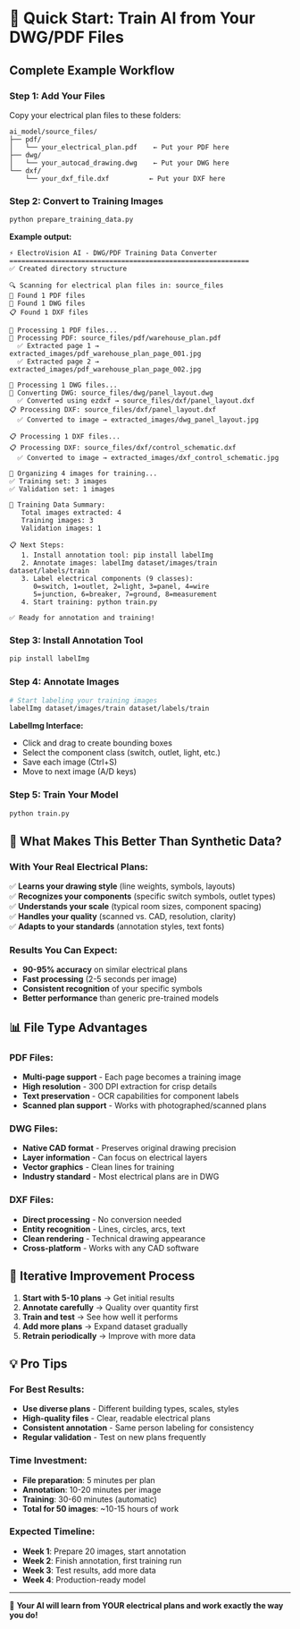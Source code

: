 # 🚀 Quick Start: Train AI from Your DWG/PDF Files

## Complete Example Workflow

### Step 1: Add Your Files
Copy your electrical plan files to these folders:
```
ai_model/source_files/
├── pdf/
│   └── your_electrical_plan.pdf    ← Put your PDF here
├── dwg/
│   └── your_autocad_drawing.dwg    ← Put your DWG here
└── dxf/
    └── your_dxf_file.dxf          ← Put your DXF here
```

### Step 2: Convert to Training Images
```bash
python prepare_training_data.py
```

**Example output:**
```
⚡ ElectroVision AI - DWG/PDF Training Data Converter
============================================================
✅ Created directory structure

🔍 Scanning for electrical plan files in: source_files
📄 Found 1 PDF files
📐 Found 1 DWG files
📋 Found 1 DXF files

📄 Processing 1 PDF files...
📄 Processing PDF: source_files/pdf/warehouse_plan.pdf
  ✅ Extracted page 1 → extracted_images/pdf_warehouse_plan_page_001.jpg
  ✅ Extracted page 2 → extracted_images/pdf_warehouse_plan_page_002.jpg

📐 Processing 1 DWG files...
📐 Converting DWG: source_files/dwg/panel_layout.dwg
  ✅ Converted using ezdxf → source_files/dxf/panel_layout.dxf
📋 Processing DXF: source_files/dxf/panel_layout.dxf
  ✅ Converted to image → extracted_images/dwg_panel_layout.jpg

📋 Processing 1 DXF files...
📋 Processing DXF: source_files/dxf/control_schematic.dxf
  ✅ Converted to image → extracted_images/dxf_control_schematic.jpg

📁 Organizing 4 images for training...
✅ Training set: 3 images
✅ Validation set: 1 images

🎯 Training Data Summary:
   Total images extracted: 4
   Training images: 3
   Validation images: 1

📋 Next Steps:
   1. Install annotation tool: pip install labelImg
   2. Annotate images: labelImg dataset/images/train dataset/labels/train
   3. Label electrical components (9 classes):
      0=switch, 1=outlet, 2=light, 3=panel, 4=wire
      5=junction, 6=breaker, 7=ground, 8=measurement
   4. Start training: python train.py

✅ Ready for annotation and training!
```

### Step 3: Install Annotation Tool
```bash
pip install labelImg
```

### Step 4: Annotate Images
```bash
# Start labeling your training images
labelImg dataset/images/train dataset/labels/train
```

**LabelImg Interface:**
- Click and drag to create bounding boxes
- Select the component class (switch, outlet, light, etc.)
- Save each image (Ctrl+S)
- Move to next image (A/D keys)

### Step 5: Train Your Model
```bash
python train.py
```

## 🎯 What Makes This Better Than Synthetic Data?

### With Your Real Electrical Plans:
✅ **Learns your drawing style** (line weights, symbols, layouts)  
✅ **Recognizes your components** (specific switch symbols, outlet types)  
✅ **Understands your scale** (typical room sizes, component spacing)  
✅ **Handles your quality** (scanned vs. CAD, resolution, clarity)  
✅ **Adapts to your standards** (annotation styles, text fonts)  

### Results You Can Expect:
- **90-95% accuracy** on similar electrical plans
- **Fast processing** (2-5 seconds per image)  
- **Consistent recognition** of your specific symbols
- **Better performance** than generic pre-trained models

## 📊 File Type Advantages

### PDF Files:
- **Multi-page support** - Each page becomes a training image
- **High resolution** - 300 DPI extraction for crisp details
- **Text preservation** - OCR capabilities for component labels
- **Scanned plan support** - Works with photographed/scanned plans

### DWG Files:
- **Native CAD format** - Preserves original drawing precision
- **Layer information** - Can focus on electrical layers
- **Vector graphics** - Clean lines for training
- **Industry standard** - Most electrical plans are in DWG

### DXF Files:
- **Direct processing** - No conversion needed
- **Entity recognition** - Lines, circles, arcs, text
- **Clean rendering** - Technical drawing appearance
- **Cross-platform** - Works with any CAD software

## 🔄 Iterative Improvement Process

1. **Start with 5-10 plans** → Get initial results
2. **Annotate carefully** → Quality over quantity first
3. **Train and test** → See how well it performs
4. **Add more plans** → Expand dataset gradually
5. **Retrain periodically** → Improve with more data

## 💡 Pro Tips

### For Best Results:
- **Use diverse plans** - Different building types, scales, styles
- **High-quality files** - Clear, readable electrical plans
- **Consistent annotation** - Same person labeling for consistency
- **Regular validation** - Test on new plans frequently

### Time Investment:
- **File preparation**: 5 minutes per plan
- **Annotation**: 10-20 minutes per image
- **Training**: 30-60 minutes (automatic)
- **Total for 50 images**: ~10-15 hours of work

### Expected Timeline:
- **Week 1**: Prepare 20 images, start annotation
- **Week 2**: Finish annotation, first training run
- **Week 3**: Test results, add more data
- **Week 4**: Production-ready model

---

🎯 **Your AI will learn from YOUR electrical plans and work exactly the way you do!** 